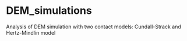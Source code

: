 # DEM_simulations
Analysis of DEM simulation with two contact models: Cundall-Strack and Hertz-Mindlin model
